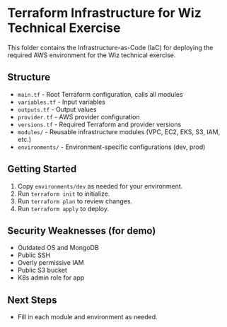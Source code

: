 # Terraform Infrastructure for Wiz Technical Exercise

This folder contains the Infrastructure-as-Code (IaC) for deploying the required AWS environment for the Wiz technical exercise.

## Structure

- `main.tf` - Root Terraform configuration, calls all modules
- `variables.tf` - Input variables
- `outputs.tf` - Output values
- `provider.tf` - AWS provider configuration
- `versions.tf` - Required Terraform and provider versions
- `modules/` - Reusable infrastructure modules (VPC, EC2, EKS, S3, IAM, etc.)
- `environments/` - Environment-specific configurations (dev, prod)

## Getting Started

1. Copy `environments/dev` as needed for your environment.
2. Run `terraform init` to initialize.
3. Run `terraform plan` to review changes.
4. Run `terraform apply` to deploy.

## Security Weaknesses (for demo)
- Outdated OS and MongoDB
- Public SSH
- Overly permissive IAM
- Public S3 bucket
- K8s admin role for app

## Next Steps
- Fill in each module and environment as needed. 